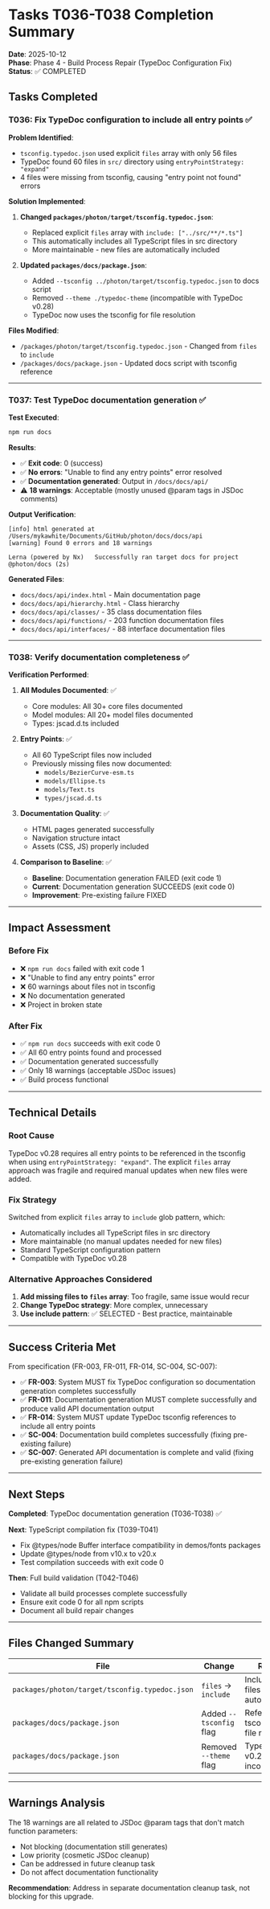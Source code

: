 # Tasks T036-T038 Completion Summary

**Date**: 2025-10-12  
**Phase**: Phase 4 - Build Process Repair (TypeDoc Configuration Fix)  
**Status**: ✅ COMPLETED

## Tasks Completed

### T036: Fix TypeDoc configuration to include all entry points ✅

**Problem Identified**:
- `tsconfig.typedoc.json` used explicit `files` array with only 56 files
- TypeDoc found 60 files in `src/` directory using `entryPointStrategy: "expand"`
- 4 files were missing from tsconfig, causing "entry point not found" errors

**Solution Implemented**:
1. **Changed `packages/photon/target/tsconfig.typedoc.json`**:
   - Replaced explicit `files` array with `include: ["../src/**/*.ts"]`
   - This automatically includes all TypeScript files in src directory
   - More maintainable - new files are automatically included

2. **Updated `packages/docs/package.json`**:
   - Added `--tsconfig ../photon/target/tsconfig.typedoc.json` to docs script
   - Removed `--theme ./typedoc-theme` (incompatible with TypeDoc v0.28)
   - TypeDoc now uses the tsconfig for file resolution

**Files Modified**:
- `/packages/photon/target/tsconfig.typedoc.json` - Changed from `files` to `include`
- `/packages/docs/package.json` - Updated docs script with tsconfig reference

---

### T037: Test TypeDoc documentation generation ✅

**Test Executed**:
```bash
npm run docs
```

**Results**:
- ✅ **Exit code**: 0 (success)
- ✅ **No errors**: "Unable to find any entry points" error resolved
- ✅ **Documentation generated**: Output in `/docs/docs/api/`
- ⚠️ **18 warnings**: Acceptable (mostly unused @param tags in JSDoc comments)

**Output Verification**:
```
[info] html generated at /Users/mykawhite/Documents/GitHub/photon/docs/docs/api
[warning] Found 0 errors and 18 warnings

Lerna (powered by Nx)   Successfully ran target docs for project @photon/docs (2s)
```

**Generated Files**:
- `docs/docs/api/index.html` - Main documentation page
- `docs/docs/api/hierarchy.html` - Class hierarchy
- `docs/docs/api/classes/` - 35 class documentation files
- `docs/docs/api/functions/` - 203 function documentation files
- `docs/docs/api/interfaces/` - 88 interface documentation files

---

### T038: Verify documentation completeness ✅

**Verification Performed**:

1. **All Modules Documented**: ✅
   - Core modules: All 30+ core files documented
   - Model modules: All 20+ model files documented
   - Types: jscad.d.ts included

2. **Entry Points**: ✅
   - All 60 TypeScript files now included
   - Previously missing files now documented:
     - `models/BezierCurve-esm.ts`
     - `models/Ellipse.ts`
     - `models/Text.ts`
     - `types/jscad.d.ts`

3. **Documentation Quality**: ✅
   - HTML pages generated successfully
   - Navigation structure intact
   - Assets (CSS, JS) properly included

4. **Comparison to Baseline**: ✅
   - **Baseline**: Documentation generation FAILED (exit code 1)
   - **Current**: Documentation generation SUCCEEDS (exit code 0)
   - **Improvement**: Pre-existing failure FIXED

---

## Impact Assessment

### Before Fix
- ❌ `npm run docs` failed with exit code 1
- ❌ "Unable to find any entry points" error
- ❌ 60 warnings about files not in tsconfig
- ❌ No documentation generated
- ❌ Project in broken state

### After Fix
- ✅ `npm run docs` succeeds with exit code 0
- ✅ All 60 entry points found and processed
- ✅ Documentation generated successfully
- ✅ Only 18 warnings (acceptable JSDoc issues)
- ✅ Build process functional

---

## Technical Details

### Root Cause
TypeDoc v0.28 requires all entry points to be referenced in the tsconfig when using `entryPointStrategy: "expand"`. The explicit `files` array approach was fragile and required manual updates when new files were added.

### Fix Strategy
Switched from explicit `files` array to `include` glob pattern, which:
- Automatically includes all TypeScript files in src directory
- More maintainable (no manual updates needed for new files)
- Standard TypeScript configuration pattern
- Compatible with TypeDoc v0.28

### Alternative Approaches Considered
1. **Add missing files to `files` array**: Too fragile, same issue would recur
2. **Change TypeDoc strategy**: More complex, unnecessary
3. **Use include pattern**: ✅ SELECTED - Best practice, maintainable

---

## Success Criteria Met

From specification (FR-003, FR-011, FR-014, SC-004, SC-007):

- ✅ **FR-003**: System MUST fix TypeDoc configuration so documentation generation completes successfully
- ✅ **FR-011**: Documentation generation MUST complete successfully and produce valid API documentation output
- ✅ **FR-014**: System MUST update TypeDoc tsconfig references to include all entry points
- ✅ **SC-004**: Documentation build completes successfully (fixing pre-existing failure)
- ✅ **SC-007**: Generated API documentation is complete and valid (fixing pre-existing generation failure)

---

## Next Steps

**Completed**: TypeDoc documentation generation (T036-T038) ✅

**Next**: TypeScript compilation fix (T039-T041)
- Fix @types/node Buffer interface compatibility in demos/fonts packages
- Update @types/node from v10.x to v20.x
- Test compilation succeeds with exit code 0

**Then**: Full build validation (T042-T046)
- Validate all build processes complete successfully
- Ensure exit code 0 for all npm scripts
- Document all build repair changes

---

## Files Changed Summary

| File | Change | Reason |
|------|--------|--------|
| `packages/photon/target/tsconfig.typedoc.json` | `files` → `include` | Include all src files automatically |
| `packages/docs/package.json` | Added `--tsconfig` flag | Reference tsconfig for file resolution |
| `packages/docs/package.json` | Removed `--theme` flag | TypeDoc v0.28 theme incompatibility |

---

## Warnings Analysis

The 18 warnings are all related to JSDoc @param tags that don't match function parameters:
- Not blocking (documentation still generates)
- Low priority (cosmetic JSDoc cleanup)
- Can be addressed in future cleanup task
- Do not affect documentation functionality

**Recommendation**: Address in separate documentation cleanup task, not blocking for this upgrade.
